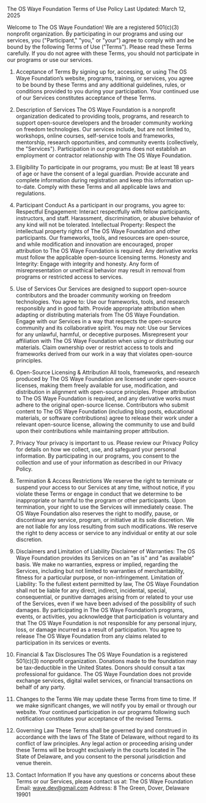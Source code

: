 The OS Waye Foundation Terms of Use Policy
Last Updated: March 12, 2025

Welcome to The OS Waye Foundation! We are a registered 501(c)(3) nonprofit organization. By participating in our programs and using our services, you ("Participant," "you," or "your") agree to comply with and be bound by the following Terms of Use ("Terms"). Please read these Terms carefully. If you do not agree with these Terms, you should not participate in our programs or use our services.
1. Acceptance of Terms
By signing up for, accessing, or using The OS Waye Foundation’s website, programs, training, or services, you agree to be bound by these Terms and any additional guidelines, rules, or conditions provided to you during your participation. Your continued use of our Services constitutes acceptance of these Terms.

2. Description of Services
The OS Waye Foundation is a nonprofit organization dedicated to providing tools, programs, and research to support open-source developers and the broader community working on freedom technologies. Our services include, but are not limited to, workshops, online courses, self-service tools and frameworks, mentorship, research opportunities, and community events (collectively, the "Services"). Participation in our programs does not establish an employment or contractor relationship with The OS Waye Foundation.

3. Eligibility
To participate in our programs, you must:
Be at least 18 years of age or have the consent of a legal guardian.
Provide accurate and complete information during registration and keep this information up-to-date.
Comply with these Terms and all applicable laws and regulations.

4. Participant Conduct
As a participant in our programs, you agree to:
Respectful Engagement: Interact respectfully with fellow participants, instructors, and staff. Harassment, discrimination, or abusive behavior of any kind will not be tolerated.
Intellectual Property: Respect the intellectual property rights of The OS Waye Foundation and other participants. Our frameworks, tools, and resources are open-source, and while modification and innovation are encouraged, proper attribution to The OS Waye Foundation is required. Any derivative works must follow the applicable open-source licensing terms.
Honesty and Integrity: Engage with integrity and honesty. Any form of misrepresentation or unethical behavior may result in removal from programs or restricted access to services.

5. Use of Services
Our Services are designed to support open-source contributors and the broader community working on freedom technologies. You agree to:
Use our frameworks, tools, and research responsibly and in good faith.
Provide appropriate attribution when adapting or distributing materials from The OS Waye Foundation.
Engage with our Services in a way that respects the open-source community and its collaborative spirit.
You may not:
Use our Services for any unlawful, harmful, or deceptive purposes.
Misrepresent your affiliation with The OS Waye Foundation when using or distributing our materials.
Claim ownership over or restrict access to tools and frameworks derived from our work in a way that violates open-source principles.

6. Open-Source Licensing & Attribution
All tools, frameworks, and research produced by The OS Waye Foundation are licensed under open-source licenses, making them freely available for use, modification, and distribution in alignment with open-source principles. Proper attribution to The OS Waye Foundation is required, and any derivative works must adhere to the original open-source license.
Contributors who submit content to The OS Waye Foundation (including blog posts, educational materials, or software contributions) agree to release their work under a relevant open-source license, allowing the community to use and build upon their contributions while maintaining proper attribution.

7. Privacy
Your privacy is important to us. Please review our Privacy Policy for details on how we collect, use, and safeguard your personal information. By participating in our programs, you consent to the collection and use of your information as described in our Privacy Policy.

8. Termination & Access Restrictions
We reserve the right to terminate or suspend your access to our Services at any time, without notice, if you violate these Terms or engage in conduct that we determine to be inappropriate or harmful to the program or other participants. Upon termination, your right to use the Services will immediately cease.
The OS Waye Foundation also reserves the right to modify, pause, or discontinue any service, program, or initiative at its sole discretion. We are not liable for any loss resulting from such modifications.
We reserve the right to deny access or service to any individual or entity at our sole discretion.

9. Disclaimers and Limitation of Liability
Disclaimer of Warranties: The OS Waye Foundation provides its Services on an "as is" and "as available" basis. We make no warranties, express or implied, regarding the Services, including but not limited to warranties of merchantability, fitness for a particular purpose, or non-infringement.
Limitation of Liability: To the fullest extent permitted by law, The OS Waye Foundation shall not be liable for any direct, indirect, incidental, special, consequential, or punitive damages arising from or related to your use of the Services, even if we have been advised of the possibility of such damages.
By participating in The OS Waye Foundation’s programs, events, or activities, you acknowledge that participation is voluntary and that The OS Waye Foundation is not responsible for any personal injury, loss, or damage incurred as a result of participation. You agree to release The OS Waye Foundation from any claims related to participation in its services or events.

10. Financial & Tax Disclosures
The OS Waye Foundation is a registered 501(c)(3) nonprofit organization. Donations made to the foundation may be tax-deductible in the United States. Donors should consult a tax professional for guidance.
The OS Waye Foundation does not provide exchange services, digital wallet services, or financial transactions on behalf of any party.

11. Changes to the Terms
We may update these Terms from time to time. If we make significant changes, we will notify you by email or through our website. Your continued participation in our programs following such notification constitutes your acceptance of the revised Terms.

12. Governing Law
These Terms shall be governed by and construed in accordance with the laws of The State of Delaware, without regard to its conflict of law principles. Any legal action or proceeding arising under these Terms will be brought exclusively in the courts located in The State of Delaware, and you consent to the personal jurisdiction and venue therein.

13. Contact Information
If you have any questions or concerns about these Terms or our Services, please contact us at:
The OS Waye Foundation
Email: waye.dev@gmail.com
Address: 8 The Green, Dover, Delaware 19901